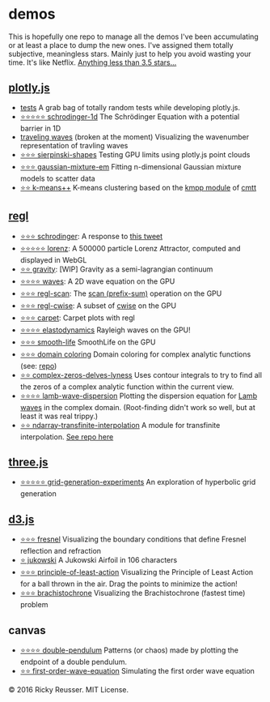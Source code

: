 # demos

This is hopefully one repo to manage all the demos I've been accumulating or at least a place to dump the new ones. I've assigned them totally subjective, meaningless stars. Mainly just to help you avoid wasting your time. It's like Netflix. [Anything less than 3.5 stars...](https://xkcd.com/1098/)

## [plotly.js](https://github.com/plotly/plotly.js)

- [tests](https://github.com/rreusser/demos/tree/master/plotly) A grab bag of totally random tests while developing plotly.js.
- [⭐️⭐️⭐️⭐️⭐️ schrodinger-1d](http://rickyreusser.com/demos/schrodinger-1d/) The Schrödinger Equation with a potential barrier in 1D
- [traveling waves](http://rickyreusser.com/demos/traveling-waves/) (broken at the moment) Visualizing the wavenumber representation of travling waves
- [⭐️⭐️⭐️ sierpinski-shapes](http://codepen.io/rsreusser/pen/GjZwYb) Testing GPU limits using plotly.js point clouds
- [⭐️⭐️⭐️ gaussian-mixture-em](http://rickyreusser.com/gaussian-mixture-estimator/) Fitting n-dimensional Gaussian mixture models to scatter data
- [⭐️⭐️ k-means++](http://rickyreusser.com/kmpp/) K-means clustering based on the [kmpp module](https://github.com/cmtt/kmpp) of [cmtt](https://github.com/cmtt)

## [regl](https://github.com/regl-project/regl)

- [⭐️⭐️⭐️ schrodinger](http://rickyreusser.com/demos/schrodinger/): A response to [this tweet](https://mobile.twitter.com/mathteacher1729/status/789489981966409728)
- [⭐️⭐️⭐️⭐️⭐️ lorenz](http://rickyreusser.com/demos/lorenz/): A 500000 particle Lorenz Attractor, computed and displayed in WebGL
- [⭐️⭐️ gravity](http://rickyreusser.com/demos/gravity/): [WIP] Gravity as a semi-lagrangian continuum
- [⭐️⭐️⭐️⭐️ waves](http://rickyreusser.com/demos/waves/): A 2D wave equation on the GPU
- [⭐️⭐️⭐️ regl-scan](http://rickyreusser.com/demos/regl-scan/): The [scan (prefix-sum)](https://en.wikipedia.org/wiki/Prefix_sum) operation on the GPU
- [⭐️⭐️⭐️ regl-cwise](http://rickyreusser.com/demos/regl-cwise/): A subset of [cwise](https://github.com/scijs/cwise) on the GPU
- [⭐️⭐️⭐️ carpet](http://rickyreusser.com/demos/carpet/): Carpet plots with regl
- [⭐️⭐️⭐️⭐️ elastodynamics](http://rickyreusser.com/demos/elastodynamics/) Rayleigh waves on the GPU!
- [⭐️⭐️⭐️ smooth-life](http://rickyreusser.com/demos/smooth-life/) SmoothLife on the GPU 
- [⭐️⭐️⭐️ domain coloring](http://rickyreusser.com/glsl-domain-coloring/eqn.html) Domain coloring for complex analytic functions (see: [repo](https://github.com/rreusser/glsl-domain-coloring))
- [⭐️⭐️ complex-zeros-delves-lyness](http://rickyreusser.com/complex-zeros-delves-lyness/zeros.html) Uses contour integrals to try to find all the zeros of a complex analytic function within the current view.
- [⭐️⭐️⭐️⭐️ lamb-wave-dispersion](http://rickyreusser.com/complex-zeros-delves-lyness/lamb.html) Plotting the dispersion equation for [Lamb waves](https://en.wikipedia.org/wiki/Lamb_waves) in the complex domain. (Root-finding didn't work so well, but at least it was real trippy.)
- [⭐️⭐️ ndarray-transfinite-interpolation](http://demos.rickyreusser.com/ndarray-transfinite-interpolation/volume.html) A module for transfinite interpolation. [See repo here](https://github.com/rreusser/ndarray-transfinite-interpolation#ndarray-transfinite-interpolation)

## [three.js](https://threejs.org/)

- [⭐️⭐️⭐️⭐️⭐️ grid-generation-experiments](http://rickyreusser.com/2016/02/07/hyperbolic-grid-generation/) An exploration of hyperbolic grid generation

## [d3.js](https://d3js.org/)

- [⭐️⭐️⭐️ fresnel](http://rickyreusser.com/demos/fresnel) Visualizing the boundary conditions that define Fresnel reflection and refraction
- [⭐️ jukowski](https://t.d3fc.io/status/742340688562552833) A Jukowski Airfoil in 106 characters
- [⭐️⭐️⭐️ principle-of-least-action](http://rickyreusser.com/demos/principle-of-least-action/) Visualizing the Principle of Least Action for a ball thrown in the air. Drag the points to minimize the action!
- [⭐️⭐️⭐️ brachistochrone](http://rickyreusser.com/demos/brachistochrone/) Visualizing the Brachistochrone (fastest time) problem

## canvas

- [⭐️⭐️⭐️⭐️ double-pendulum](http://rickyreusser.com/demos/double-pendulum/) Patterns (or chaos) made by plotting the endpoint of a double pendulum.
- [⭐️⭐️ first-order-wave-equation](https://github.com/rreusser/demos/tree/master/first-order-wave-equation#first-order-wave-equation) Simulating the first order wave equation

&copy; 2016 Ricky Reusser. MIT License.
